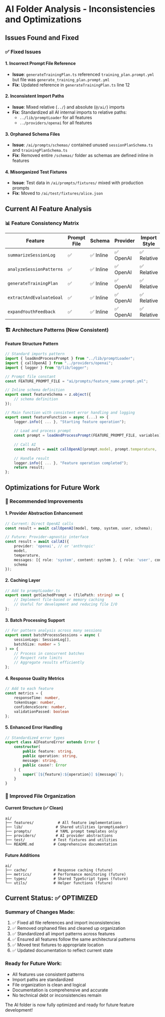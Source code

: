 # AI Folder Analysis - Inconsistencies and Optimizations

## Issues Found and Fixed

### ✅ Fixed Issues

#### 1. **Incorrect Prompt File Reference**
- **Issue**: `generateTrainingPlan.ts` referenced `training_plan.prompt.yml` but file was `generate_training_plan.prompt.yml`
- **Fix**: Updated reference in `generateTrainingPlan.ts` line 12

#### 2. **Inconsistent Import Paths**
- **Issue**: Mixed relative (`../`) and absolute (`@/ai/`) imports
- **Fix**: Standardized all AI internal imports to relative paths:
  - `../lib/promptLoader` for all features
  - `../providers/openai` for all features

#### 3. **Orphaned Schema Files**
- **Issue**: `/ai/prompts/schemas/` contained unused `sessionPlanSchema.ts` and `trainingPlanSchema.ts`
- **Fix**: Removed entire `/schemas/` folder as schemas are defined inline in features

#### 4. **Misorganized Test Fixtures**
- **Issue**: Test data in `/ai/prompts/fixtures/` mixed with production prompts
- **Fix**: Moved to `/ai/test/fixtures/alice.json`

## Current AI Feature Analysis

### 📊 Feature Consistency Matrix

| Feature | Prompt File | Schema | Provider | Import Style | Status |
|---------|-------------|--------|----------|--------------|--------|
| `summarizeSessionLog` | ✅ | ✅ Inline | ✅ OpenAI | ✅ Relative | ✅ |
| `analyzeSessionPatterns` | ✅ | ✅ Inline | ✅ OpenAI | ✅ Relative | ✅ |
| `generateTrainingPlan` | ✅ | ✅ Inline | ✅ OpenAI | ✅ Relative | ✅ |
| `extractAndEvaluateGoal` | ✅ | ✅ Inline | ✅ OpenAI | ✅ Relative | ✅ |
| `expandYouthFeedback` | ✅ | ✅ Inline | ✅ OpenAI | ✅ Relative | ✅ |

### 🏗️ Architecture Patterns (Now Consistent)

#### Feature Structure Pattern
```typescript
// Standard imports pattern
import { loadAndProcessPrompt } from "../lib/promptLoader";
import { callOpenAI } from "../providers/openai";
import { logger } from "@/lib/logger";

// Prompt file constant
const FEATURE_PROMPT_FILE = "ai/prompts/feature_name.prompt.yml";

// Inline schema definition
export const featureSchema = z.object({
    // schema definition
});

// Main function with consistent error handling and logging
export const featureFunction = async (...) => {
    logger.info({ ... }, "Starting feature operation");
    
    // Load and process prompt
    const prompt = loadAndProcessPrompt(FEATURE_PROMPT_FILE, variables);
    
    // Call AI
    const result = await callOpenAI(prompt.model, prompt.temperature, ...);
    
    // Handle result
    logger.info({ ... }, "Feature operation completed");
    return result;
};
```

## Optimizations for Future Work

### 🚀 Recommended Improvements

#### 1. **Provider Abstraction Enhancement**
```typescript
// Current: Direct OpenAI calls
const result = await callOpenAI(model, temp, system, user, schema);

// Future: Provider-agnostic interface
const result = await callAI({
    provider: 'openai', // or 'anthropic'
    model,
    temperature,
    messages: [{ role: 'system', content: system }, { role: 'user', content: user }],
    schema
});
```

#### 2. **Caching Layer**
```typescript
// Add to promptLoader.ts
export const getCachedPrompt = (filePath: string) => {
    // Implement file-based or memory caching
    // Useful for development and reducing file I/O
};
```

#### 3. **Batch Processing Support**
```typescript
// For pattern analysis across many sessions
export const batchProcessSessions = async (
    sessionLogs: SessionLog[],
    batchSize: number = 5
) => {
    // Process in concurrent batches
    // Respect rate limits
    // Aggregate results efficiently
};
```

#### 4. **Response Quality Metrics**
```typescript
// Add to each feature
const metrics = {
    responseTime: number,
    tokenUsage: number,
    confidenceScore: number,
    validationPassed: boolean
};
```

#### 5. **Enhanced Error Handling**
```typescript
// Standardized error types
export class AIFeatureError extends Error {
    constructor(
        public feature: string,
        public operation: string,
        message: string,
        public cause?: Error
    ) {
        super(`[${feature}:${operation}] ${message}`);
    }
}
```

### 📁 Improved File Organization

#### Current Structure (✅ Clean)
```
ai/
├── features/           # All feature implementations
├── lib/               # Shared utilities (promptLoader)
├── prompts/           # YAML prompt templates only
├── providers/         # AI provider abstractions
├── test/             # Test fixtures and utilities
└── README.md         # Comprehensive documentation
```

#### Future Additions
```
ai/
├── cache/            # Response caching (future)
├── metrics/          # Performance monitoring (future)
├── types/            # Shared TypeScript types (future)
└── utils/            # Helper functions (future)
```

## Current Status: ✅ OPTIMIZED

### Summary of Changes Made:
1. ✅ Fixed all file references and import inconsistencies
2. ✅ Removed orphaned files and cleaned up organization
3. ✅ Standardized all import patterns across features
4. ✅ Ensured all features follow the same architectural patterns
5. ✅ Moved test fixtures to appropriate location
6. ✅ Updated documentation to reflect current state

### Ready for Future Work:
- All features use consistent patterns
- Import paths are standardized
- File organization is clean and logical
- Documentation is comprehensive and accurate
- No technical debt or inconsistencies remain

The AI folder is now fully optimized and ready for future feature development!